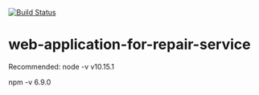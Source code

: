 [![Build Status](https://travis-ci.org/Java-Arctic-Ratel/repair-service-web.svg?branch=master)](https://travis-ci.org/Java-Arctic-Ratel/repair-service-web)

# web-application-for-repair-service

Recommended:
node -v
v10.15.1

npm -v
6.9.0
